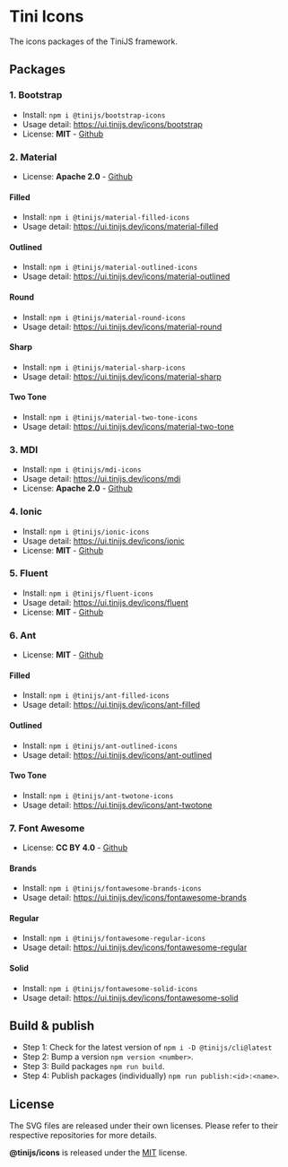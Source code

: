 # Tini Icons

The icons packages of the TiniJS framework.

## Packages

### 1. Bootstrap

- Install: `npm i @tinijs/bootstrap-icons`
- Usage detail: <https://ui.tinijs.dev/icons/bootstrap>
- License: **MIT** - [Github](https://github.com/twbs/icons)

### 2. Material

- License: **Apache 2.0** - [Github](https://github.com/google/material-design-icons)

#### Filled

- Install: `npm i @tinijs/material-filled-icons`
- Usage detail: <https://ui.tinijs.dev/icons/material-filled>

#### Outlined

- Install: `npm i @tinijs/material-outlined-icons`
- Usage detail: <https://ui.tinijs.dev/icons/material-outlined>

#### Round

- Install: `npm i @tinijs/material-round-icons`
- Usage detail: <https://ui.tinijs.dev/icons/material-round>

#### Sharp

- Install: `npm i @tinijs/material-sharp-icons`
- Usage detail: <https://ui.tinijs.dev/icons/material-sharp>

#### Two Tone

- Install: `npm i @tinijs/material-two-tone-icons`
- Usage detail: <https://ui.tinijs.dev/icons/material-two-tone>

### 3. MDI

- Install: `npm i @tinijs/mdi-icons`
- Usage detail: <https://ui.tinijs.dev/icons/mdi>
- License: **Apache 2.0** - [Github](https://github.com/Templarian/MaterialDesign-SVG)

### 4. Ionic

- Install: `npm i @tinijs/ionic-icons`
- Usage detail: <https://ui.tinijs.dev/icons/ionic>
- License: **MIT** - [Github](https://github.com/ionic-team/ionicons)

### 5. Fluent

- Install: `npm i @tinijs/fluent-icons`
- Usage detail: <https://ui.tinijs.dev/icons/fluent>
- License: **MIT** - [Github](https://github.com/microsoft/fluentui-system-icons)

### 6. Ant

- License: **MIT** - [Github](https://github.com/ant-design/ant-design-icons/tree/master)

#### Filled

- Install: `npm i @tinijs/ant-filled-icons`
- Usage detail: <https://ui.tinijs.dev/icons/ant-filled>

#### Outlined

- Install: `npm i @tinijs/ant-outlined-icons`
- Usage detail: <https://ui.tinijs.dev/icons/ant-outlined>

#### Two Tone

- Install: `npm i @tinijs/ant-twotone-icons`
- Usage detail: <https://ui.tinijs.dev/icons/ant-twotone>

### 7. Font Awesome

- License: **CC BY 4.0** - [Github](https://github.com/FortAwesome/Font-Awesome)

#### Brands

- Install: `npm i @tinijs/fontawesome-brands-icons`
- Usage detail: <https://ui.tinijs.dev/icons/fontawesome-brands>

#### Regular

- Install: `npm i @tinijs/fontawesome-regular-icons`
- Usage detail: <https://ui.tinijs.dev/icons/fontawesome-regular>

#### Solid

- Install: `npm i @tinijs/fontawesome-solid-icons`
- Usage detail: <https://ui.tinijs.dev/icons/fontawesome-solid>

## Build & publish

- Step 1: Check for the latest version of `npm i -D @tinijs/cli@latest`
- Step 2: Bump a version `npm version <number>`.
- Step 3: Build packages `npm run build`.
- Step 4: Publish packages (individually) `npm run publish:<id>:<name>`.

## License

The SVG files are released under their own licenses. Please refer to their respective repositories for more details.

**@tinijs/icons** is released under the [MIT](https://github.com/tinijs/icons/blob/master/LICENSE) license.
